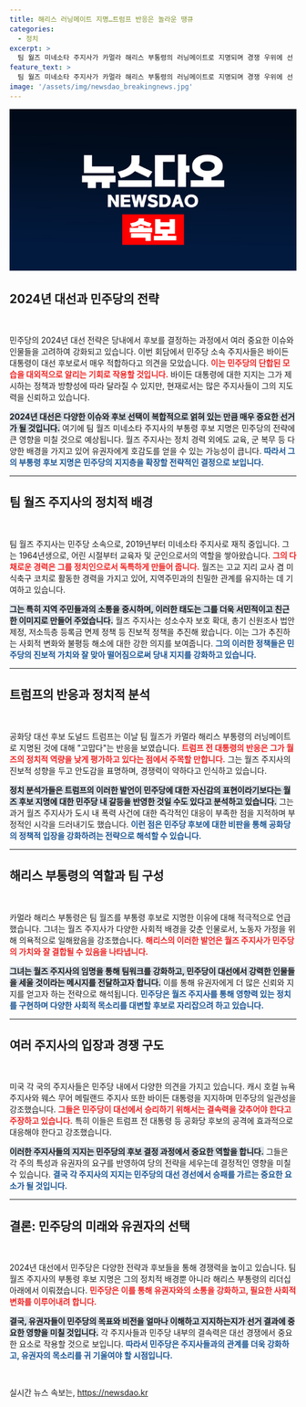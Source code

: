 ```yaml
---
title: 해리스 러닝메이트 지명…트럼프 반응은 놀라운 땡큐
categories:
  - 정치
excerpt: >
  팀 월즈 미네소타 주지사가 카멀라 해리스 부통령의 러닝메이트로 지명되며 경쟁 우위에 선 모습을 보였다. 트럼프 전 대통령은 이를 두고 민주당의 약화를 시사하며 얄궂은 감사 인사를 전했다. 월즈 주지사의 과거와 진보적 정책이 선거에 미칠 영향은?
feature_text: >
  팀 월즈 미네소타 주지사가 카멀라 해리스 부통령의 러닝메이트로 지명되며 경쟁 우위에 선 모습을 보였다. 트럼프 전 대통령은 이를 두고 민주당의 약화를 시사하며 얄궂은 감사 인사를 전했다. 월즈 주지사의 과거와 진보적 정책이 선거에 미칠 영향은?
image: '/assets/img/newsdao_breakingnews.jpg'
---
```


<p><img src="/assets/img/newsdao_breakingnews.jpg" alt="bookingtag 속보" /></p>

<h2 data-ke-size="size26">2024년 대선과 민주당의 전략</h2>

<p data-ke-size="size16">&nbsp;</p>

<p>민주당의 2024년 대선 전략은 당내에서 후보를 결정하는 과정에서 여러 중요한 이슈와 인물들을 고려하여 강화되고 있습니다. 이번 회담에서 민주당 소속 주지사들은 바이든 대통령이 대선 후보로서 매우 적합하다고 의견을 모았습니다. <b><span style="color: #ee2323;">이는 민주당의 단합된 모습을 대외적으로 알리는 기회로 작용할 것입니다.</span></b> 바이든 대통령에 대한 지지는 그가 제시하는 정책과 방향성에 따라 달라질 수 있지만, 현재로서는 많은 주지사들이 그의 지도력을 신뢰하고 있습니다.</p>

<p><b><span style="background-color: #21538527;">2024년 대선은 다양한 이슈와 후보 선택이 복합적으로 얽혀 있는 만큼 매우 중요한 선거가 될 것입니다.</span></b> 여기에 팀 월즈 미네소타 주지사의 부통령 후보 지명은 민주당의 전략에 큰 영향을 미칠 것으로 예상됩니다. 월즈 주지사는 정치 경력 외에도 교육, 군 복무 등 다양한 배경을 가지고 있어 유권자에게 호감도를 얻을 수 있는 가능성이 큽니다. <b><span style="color: #1a5490;">따라서 그의 부통령 후보 지명은 민주당의 지지층을 확장할 전략적인 결정으로 보입니다.</span></b></p>

<hr>

<h2 data-ke-size="size26">팀 월즈 주지사의 정치적 배경</h2>

<p data-ke-size="size16">&nbsp;</p>

<p>팀 월즈 주지사는 민주당 소속으로, 2019년부터 미네소타 주지사로 재직 중입니다. 그는 1964년생으로, 어린 시절부터 교육자 및 군인으로서의 역할을 쌓아왔습니다. <b><span style="color: #ee2323;">그의 다채로운 경력은 그를 정치인으로서 독특하게 만들어 줍니다.</span></b> 월즈는 고교 지리 교사 겸 미식축구 코치로 활동한 경력을 가지고 있어, 지역주민과의 친밀한 관계를 유지하는 데 기여하고 있습니다.</p>

<p><b><span style="background-color: #21538527;">그는 특히 지역 주민들과의 소통을 중시하며, 이러한 태도는 그를 더욱 서민적이고 친근한 이미지로 만들어 주었습니다.</span></b> 월즈 주지사는 성소수자 보호 확대, 총기 신원조사 법안 제정, 저소득층 등록금 면제 정책 등 진보적 정책을 추진해 왔습니다. 이는 그가 추진하는 사회적 변화와 불평등 해소에 대한 강한 의지를 보여줍니다.  <b><span style="color: #1a5490;">그의 이러한 정책들은 민주당의 진보적 가치와 잘 맞아 떨어짐으로써 당내 지지를 강화하고 있습니다.</span></b></p>

<hr>

<h2 data-ke-size="size26">트럼프의 반응과 정치적 분석</h2>

<p data-ke-size="size16">&nbsp;</p>

<p>공화당 대선 후보 도널드 트럼프는 이날 팀 월즈가 카멀라 해리스 부통령의 러닝메이트로 지명된 것에 대해 "고맙다"는 반응을 보였습니다. <b><span style="color: #ee2323;">트럼프 전 대통령의 반응은 그가 월즈의 정치적 역량을 낮게 평가하고 있다는 점에서 주목할 만합니다.</span></b> 그는 월즈 주지사의 진보적 성향을 두고 안도감을 표명하며, 경쟁력이 약하다고 인식하고 있습니다.</p>

<p><b><span style="background-color: #21538527;">정치 분석가들은 트럼프의 이러한 발언이 민주당에 대한 자신감의 표현이라기보다는 월즈 후보 지명에 대한 민주당 내 갈등을 반영한 것일 수도 있다고 분석하고 있습니다.</span></b> 그는 과거 월즈 주지사가 도시 내 폭력 사건에 대한 즉각적인 대응이 부족한 점을 지적하며 부정적인 시각을 드러내기도 했습니다. <b><span style="color: #1a5490;">이런 점은 민주당 후보에 대한 비판을 통해 공화당의 정책적 입장을 강화하려는 전략으로 해석할 수 있습니다.</span></b></p>

<hr>

<h2 data-ke-size="size26">해리스 부통령의 역할과 팀 구성</h2>

<p data-ke-size="size16">&nbsp;</p>

<p>카멀라 해리스 부통령은 팀 월즈를 부통령 후보로 지명한 이유에 대해 적극적으로 언급했습니다. 그녀는 월즈 주지사가 다양한 사회적 배경을 갖춘 인물로서, 노동자 가정을 위해 의욕적으로 일해왔음을 강조했습니다. <b><span style="color: #ee2323;">해리스의 이러한 발언은 월즈 주지사가 민주당의 가치와 잘 결합될 수 있음을 나타냅니다.</span></b></p>

<p><b><span style="background-color: #21538527;">그녀는 월즈 주지사의 임명을 통해 팀워크를 강화하고, 민주당이 대선에서 강력한 인물들을 세울 것이라는 메시지를 전달하고자 합니다.</span></b> 이를 통해 유권자에게 더 많은 신뢰와 지지를 얻고자 하는 전략으로 해석됩니다. <b><span style="color: #1a5490;">민주당은 월즈 주지사를 통해 영향력 있는 정치를 구현하며 다양한 사회적 목소리를 대변할 후보로 자리잡으려 하고 있습니다.</span></b></p>

<hr>

<h2 data-ke-size="size26">여러 주지사의 입장과 경쟁 구도</h2>

<p data-ke-size="size16">&nbsp;</p>

<p>미국 각 국의 주지사들은 민주당 내에서 다양한 의견을 가지고 있습니다. 캐시 호컬 뉴욕 주지사와 웨스 무어 메릴랜드 주지사 또한 바이든 대통령을 지지하며 민주당의 일관성을 강조했습니다. <b><span style="color: #ee2323;">그들은 민주당이 대선에서 승리하기 위해서는 결속력을 갖추어야 한다고 주장하고 있습니다.</span></b> 특히 이들은 트럼프 전 대통령 등 공화당 후보의 공격에 효과적으로 대응해야 한다고 강조했습니다.</p>

<p><b><span style="background-color: #21538527;">이러한 주지사들의 지지는 민주당의 후보 결정 과정에서 중요한 역할을 합니다.</span></b> 그들은 각 주의 특성과 유권자의 요구를 반영하여 당의 전략을 세우는데 결정적인 영향을 미칠 수 있습니다. <b><span style="color: #1a5490;">결국 각 주지사의 지지는 민주당의 대선 경선에서 승패를 가르는 중요한 요소가 될 것입니다.</span></b></p>

<hr>

<h2 data-ke-size="size26">결론: 민주당의 미래와 유권자의 선택</h2>

<p data-ke-size="size16">&nbsp;</p>

<p>2024년 대선에서 민주당은 다양한 전략과 후보들을 통해 경쟁력을 높이고 있습니다. 팀 월즈 주지사의 부통령 후보 지명은 그의 정치적 배경뿐 아니라 해리스 부통령의 리더십 아래에서 이뤄졌습니다. <b><span style="color: #ee2323;">민주당은 이를 통해 유권자와의 소통을 강화하고, 필요한 사회적 변화를 이루어내려 합니다.</span></b></p>

<p><b><span style="background-color: #21538527;">결국, 유권자들이 민주당의 목표와 비전을 얼마나 이해하고 지지하는지가 선거 결과에 중요한 영향을 미칠 것입니다.</span></b> 각 주지사들과 민주당 내부의 결속력은 대선 경쟁에서 중요한 요소로 작용할 것으로 보입니다. <b><span style="color: #1a5490;">따라서 민주당은 주지사들과의 관계를 더욱 강화하고, 유권자의 목소리를 귀 기울여야 할 시점입니다.</span></b></p>

<p data-ke-size="size16">&nbsp;</p>
실시간 뉴스 속보는, <a href="https://newsdao.kr" rel="dofollow">https://newsdao.kr</a>


